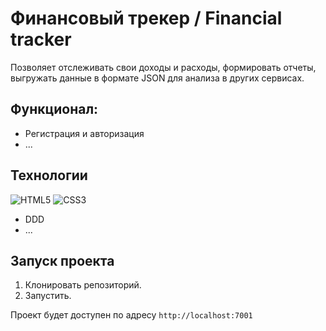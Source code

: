# Финансовый трекер / Financial tracker

Позволяет отслеживать свои доходы и расходы, формировать отчеты, выгружать данные в формате JSON для анализа в других сервисах.


## Функционал:
- Регистрация и авторизация
- ...


## Технологии
![HTML5](https://img.shields.io/badge/HTML-HTML5-red?logo=HTML5&style=flat)
![CSS3](https://img.shields.io/badge/CSS-CSS3-green?logo=CSS3&style=flat)
- DDD
- ...


## Запуск проекта
1. Клонировать репозиторий.
3. Запустить.

Проект будет доступен по адресу `http://localhost:7001`
